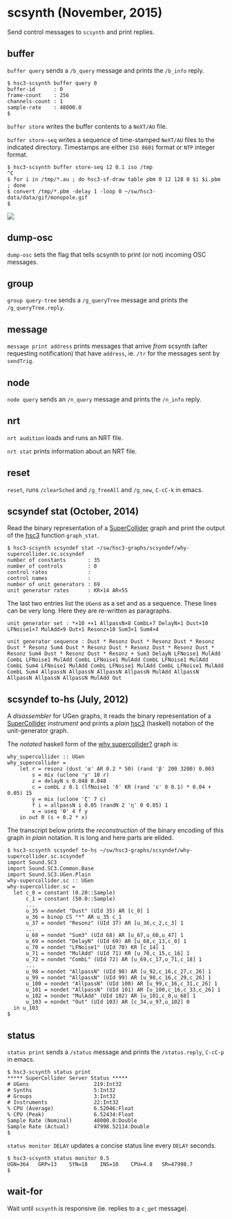 # scsynth (November, 2015)

Send control messages to `scsynth` and print replies.

## buffer

`buffer query` sends a `/b_query` message and prints the `/b_info` reply.

~~~~
$ hsc3-scsynth buffer query 0
buffer-id      : 0
frame-count    : 256
channels-count : 1
sample-rate    : 48000.0
$
~~~~

`buffer store` writes the buffer contents to a `NeXT/AU` file.

`buffer store-seq` writes a sequence of time-stamped `NeXT/AU` files to the indicated directory.
Timestamps are either `ISO 8601` format or `NTP` integer format.

~~~~
$ hsc3-scsynth buffer store-seq 12 0.1 iso /tmp
^C
$ for i in /tmp/*.au ; do hsc3-sf-draw table pbm 0 12 128 0 $i $i.pbm ; done
$ convert /tmp/*.pbm -delay 1 -loop 0 ~/sw/hsc3-data/data/gif/monopole.gif
$
~~~~

![](sw/hsc3-data/data/gif/monopole.gif)

## dump-osc

`dump-osc` sets the flag that tells scsynth to print (or not) incoming OSC messages.

## group

`group query-tree` sends a `/g_queryTree` message and prints the `/g_queryTree.reply`.

## message

`message print address` prints messages that arrive _from_ scsynth
(after requesting notification) that have `address`, ie. `/tr` for
the messages sent by `sendTrig`.

## node

`node query` sends an `/n_query` message and prints the `/n_info` reply.

## nrt

`nrt audition` loads and runs an NRT file.

`nrt stat` prints information about an NRT file.

## reset

`reset`, runs `/clearSched` and `/g_freeAll` and `/g_new`, `C-cC-k` in emacs.

## scsyndef stat (October, 2014)

Read the binary representation of a
[SuperCollider](http://audiosynth.com) graph and print the output of
the [hsc3](?t=hsc3) function `graph_stat`.

~~~~
$ hsc3-scsynth scsyndef stat ~/sw/hsc3-graphs/scsyndef/why-supercollider.sc.scsyndef
number of constants       : 35
number of controls        : 0
control rates             : 
control names             : 
number of unit generators : 69
unit generator rates      : KR×14 AR×55
~~~~

The last two entries list the `UGen`s as a set and as a sequence.
These lines can be very long.
Here they are re-written as paragraphs.

~~~~
unit generator set : *×10 +×1 AllpassN×8 CombL×7 DelayN×1 Dust×10
LFNoise1×7 MulAdd×9 Out×1 Resonz×10 Sum3×1 Sum4×4

unit generator sequence : Dust * Resonz Dust * Resonz Dust * Resonz
Dust * Resonz Sum4 Dust * Resonz Dust * Resonz Dust * Resonz Dust *
Resonz Sum4 Dust * Resonz Dust * Resonz + Sum3 DelayN LFNoise1 MulAdd
CombL LFNoise1 MulAdd CombL LFNoise1 MulAdd CombL LFNoise1 MulAdd
CombL Sum4 LFNoise1 MulAdd CombL LFNoise1 MulAdd CombL LFNoise1 MulAdd
CombL Sum4 AllpassN AllpassN AllpassN AllpassN MulAdd AllpassN
AllpassN AllpassN AllpassN MulAdd Out
~~~~

## scsyndef to-hs (July, 2012)

A _disassembler_ for UGen graphs, it reads the binary representation
of a [SuperCollider](http://audiosynth.com) _instrument_ and prints a
_plain_ [hsc3](?t=hsc3) (haskell) notation of the unit-generator
graph.

The _notated_ haskell form of the [why
supercollider?](?t=hsc3-graphs&e=gr/why-supercollider.scd) graph is:

~~~~
why_supercollider :: UGen
why_supercollider =
    let r = resonz (dust 'α' AR 0.2 * 50) (rand 'β' 200 3200) 0.003
        s = mix (uclone 'γ' 10 r)
        z = delayN s 0.048 0.048
        c = combL z 0.1 (lfNoise1 'δ' KR (rand 'ε' 0 0.1) * 0.04 + 0.05) 15
        y = mix (uclone 'ζ' 7 c)
        f i = allpassN i 0.05 (randN 2 'η' 0 0.05) 1
        x = useq 'θ' 4 f y
    in out 0 (s + 0.2 * x)
~~~~

The transcript below prints the _reconstruction_ of the binary
encoding of this graph in _plain_ notation.
It is long and here parts are elided.

~~~~
$ hsc3-scsynth scsyndef to-hs ~/sw/hsc3-graphs/scsyndef/why-supercollider.sc.scsyndef
import Sound.SC3
import Sound.SC3.Common.Base
import Sound.SC3.UGen.Plain
why-supercollider.sc :: UGen
why-supercollider.sc =
  let c_0 = constant (0.20::Sample)
      c_1 = constant (50.0::Sample)
      ...
      u_35 = nondet "Dust" (UId 35) AR [c_0] 1
      u_36 = binop CS "*" AR u_35 c_1
      u_37 = nondet "Resonz" (UId 37) AR [u_36,c_2,c_3] 1
      ...
      u_68 = nondet "Sum3" (UId 68) AR [u_67,u_60,u_47] 1
      u_69 = nondet "DelayN" (UId 69) AR [u_68,c_13,c_0] 1
      u_70 = nondet "LFNoise1" (UId 70) KR [c_14] 1
      u_71 = nondet "MulAdd" (UId 71) KR [u_70,c_15,c_16] 1
      u_72 = nondet "CombL" (UId 72) AR [u_69,c_17,u_71,c_18] 1
      ...
      u_98 = nondet "AllpassN" (UId 98) AR [u_92,c_16,c_27,c_26] 1
      u_99 = nondet "AllpassN" (UId 99) AR [u_98,c_16,c_29,c_26] 1
      u_100 = nondet "AllpassN" (UId 100) AR [u_99,c_16,c_31,c_26] 1
      u_101 = nondet "AllpassN" (UId 101) AR [u_100,c_16,c_33,c_26] 1
      u_102 = nondet "MulAdd" (UId 102) AR [u_101,c_0,u_68] 1
      u_103 = nondet "Out" (UId 103) AR [c_34,u_97,u_102] 0
  in u_103
$
~~~~

## status

`status print` sends a `/status` message and prints the `/status.reply`,
`C-cC-p` in emacs.

~~~~
$ hsc3-scsynth status print
***** SuperCollider Server Status *****
# UGens                     219:Int32
# Synths                    5:Int32
# Groups                    3:Int32
# Instruments               22:Int32
% CPU (Average)             6.52046:Float
% CPU (Peak)                6.52434:Float
Sample Rate (Nominal)       48000.0:Double
Sample Rate (Actual)        47998.52114:Double
$
~~~~

`status monitor DELAY` updates a concise status line every `DELAY` seconds.

~~~~
$ hsc3-scsynth status monitor 0.5
UGN=364   GRP=13    SYN=18    INS=10    CPU=4.8   SR=47998.7
$
~~~~

## wait-for

Wait until `scsynth` is responsive (ie. replies to a `c_get` message).
